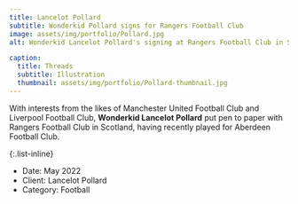 ```yaml
---
title: Lancelot Pollard
subtitle: Wonderkid Pollard signs for Rangers Football Club
image: assets/img/portfolio/Pollard.jpg
alt: Wonderkid Lancelot Pollard's signing at Rangers Football Club in Scotland

caption:
  title: Threads
  subtitle: Illustration
  thumbnail: assets/img/portfolio/Pollard-thumbnail.jpg
---
```

With interests from the likes of Manchester United Football Club and Liverpool Football Club, **Wonderkid Lancelot Pollard** put pen to paper with Rangers Football Club in Scotland, having recently played for Aberdeen Football Club.

{:.list-inline}
- Date: May 2022
- Client: Lancelot Pollard
- Category: Football

